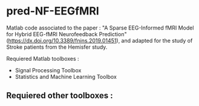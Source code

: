 # pred-NF-EEGfMRI

Matlab code associated to the paper : "A Sparse EEG-Informed fMRI Model for Hybrid EEG-fMRI Neurofeedback Prediction"(https://dx.doi.org/10.3389/fnins.2019.01451), and
adapted for the study of Stroke patients from the Hemisfer study.

Requiered Matlab toolboxes :
- Signal Processing Toolbox
- Statistics and Machine Learning Toolbox

Requiered other toolboxes : 
- 
